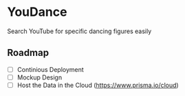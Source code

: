 # YouDance

Search YouTube for specific dancing figures easily

## Roadmap

- [ ] Continious Deployment
- [ ] Mockup Design
- [ ] Host the Data in the Cloud (https://www.prisma.io/cloud)
